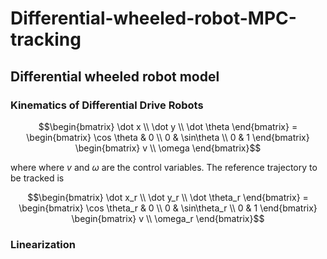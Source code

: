 # Differential-wheeled-robot-MPC-tracking
## Differential wheeled robot model
### Kinematics of Differential Drive Robots
```math
\begin{bmatrix} \dot x \\ \dot y \\ \dot \theta \end{bmatrix} = 
\begin{bmatrix} \cos \theta & 0 \\ 0 & \sin\theta \\ 0 & 1 \end{bmatrix}
\begin{bmatrix} v \\ \omega \end{bmatrix}
```
where where $v$ and $\omega$  are the control variables.
The reference trajectory to be tracked is
```math
\begin{bmatrix} \dot x_r \\ \dot y_r \\ \dot \theta_r \end{bmatrix} = 
\begin{bmatrix} \cos \theta_r & 0 \\ 0 & \sin\theta_r \\ 0 & 1 \end{bmatrix}
\begin{bmatrix} v \\ \omega_r \end{bmatrix}
```
### Linearization
